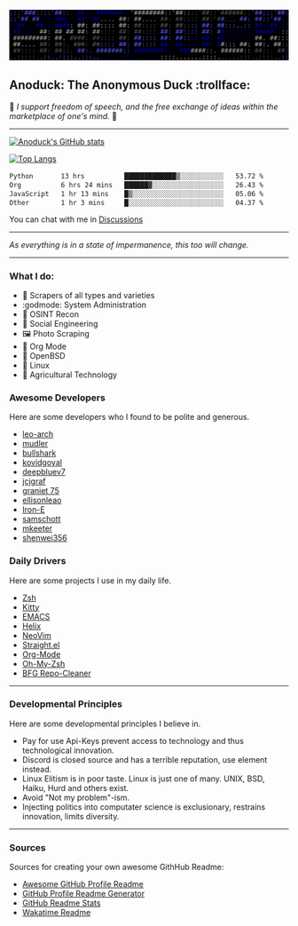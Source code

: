 ![Banner](me.svg)

## Anoduck: The Anonymous Duck :trollface:

:stars: *I support freedom of speech, and the free exchange of ideas within the marketplace of one's mind.*
:stars:

----------

[![Anoduck's GitHub stats](https://github-readme-stats.vercel.app/api?username=anoduck&show_icons=true&theme=radical)](https://github.com/anoduck)

[![Top Langs](https://github-readme-stats.vercel.app/api/top-langs/?username=anoduck&layout=compact&theme=radical&hide=c,perl,ruby,html&langs_count=7)](https://github.com/anoduck)


<!--START_SECTION:waka-->

```text
Python       13 hrs          █████████████▒░░░░░░░░░░░   53.72 %
Org          6 hrs 24 mins   ██████▓░░░░░░░░░░░░░░░░░░   26.43 %
JavaScript   1 hr 13 mins    █▒░░░░░░░░░░░░░░░░░░░░░░░   05.06 %
Other        1 hr 3 mins     █░░░░░░░░░░░░░░░░░░░░░░░░   04.37 %
```

<!--END_SECTION:waka-->

You can chat with me in [Discussions](https://github.com/anoduck/anoduck/discussions)

----------

_As everything is in a state of impermanence, this too will change._

----------

### What I do:

- :satellite: Scrapers of all types and varieties
- :godmode: System Administration
- :footprints: OSINT Recon
- :busts_in_silhouette: Social Engineering
- :framed_picture: Photo Scraping
- :unicorn: Org Mode
- :blowfish: OpenBSD
- :penguin: Linux
- :deciduous_tree: Agricultural Technology

### Awesome Developers

Here are some developers who I found to be polite and generous.

- [leo-arch](https://github.com/leo-arch)
- [mudler](https://github.com/mudler)
- [bullshark](https://github.com/bullshark)
- [kovidgoyal](https://github.com/kovidgoyal)
- [deepbluev7](https://github.com/deepbluev7)
- [jcjgraf](https://github.com/jcjgraf)
- [graniet 75](https://github.com/graniet)
- [ellisonleao](https://github.com/ellisonleao)
- [Iron-E](https://github.com/Iron-E)
- [samschott](https://github.com/samschott)
- [mkeeter](https://github.com/mkeeter)
- [shenwei356](https://github.com/shenwei356)

### Daily Drivers

Here are some projects I use in my daily life.

- [Zsh](https://www.zsh.org/)
- [Kitty](https://sw.kovidgoyal.net/kitty)
- [EMACS](https://www.gnu.org/software/emacs/)
- [Helix](https://helix-editor.com/)
- [NeoVim](https://neovim.io/)
- [Straight.el](https://github.com/radian-software/straight.el)
- [Org-Mode](https://orgmode.org)
- [Oh-My-Zsh](https://github.com/robbyrussell/oh-my-zsh/)
- [BFG Repo-Cleaner](https://rtyley.github.io/bfg-repo-cleaner/)

----

### Developmental Principles

Here are some developmental principles I believe in.

- Pay for use Api-Keys prevent access to technology and thus technological innovation.
- Discord is closed source and has a terrible reputation, use element instead.
- Linux Elitism is in poor taste. Linux is just one of many. UNIX, BSD, Haiku, Hurd and others exist.
- Avoid "Not my problem"-ism.
- Injecting politics into computater science is exclusionary, restrains innovation, limits diversity.

-----

### Sources

Sources for creating your own awesome GithHub Readme:

- [Awesome GitHub Profile Readme](https://github.com/abhisheknaiidu/awesome-github-profile-readme)
- [GitHub Profile Readme Generator](https://github.com/rahuldkjain/github-profile-readme-generator)
- [GitHub Readme Stats](https://github.com/anuraghazra/github-readme-stats)
- [Wakatime Readme](https://github.com/anmol098/waka-readme-stats)
